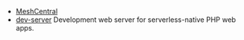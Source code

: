 <ul>
  <li><a href="https://github.com/Ylianst/MeshCentral">MeshCentral</a></li>  
  <li><a href="https://github.com/brefphp/dev-server">dev-server</a> Development web server for serverless-native PHP web apps.</li>
  
</ul>
